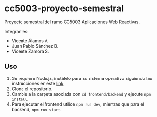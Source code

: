 # cc5003-proyecto-semestral
Proyecto semestral del ramo CC5003 Aplicaciones Web Reactivas.

Integrantes:
- Vicente Álamos V.
- Juan Pablo Sánchez B.
- Vicente Zamora S.

## Uso
1. Se requiere Node.js, instálelo para su sistema operativo siguiendo las instrucciones en este [link](https://nodejs.org/en/download)
2. Clone el repositorio.
3. Cambie a la carpeta asociada con `cd frontend/backend` y ejecute `npm install`.
4. Para ejecutar el frontend utilice `npm run dev`, mientras que para el backend, `npm run start`.
